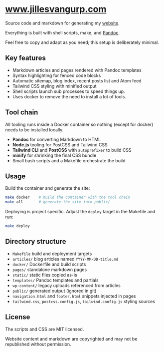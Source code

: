 # www.jillesvangurp.com

Source code and markdown for generating my [website](https://www.jillesvangurp.com).

Everything is built with shell scripts, make, and [Pandoc](https://pandoc.org).

Feel free to copy and adapt as you need; this setup is deliberately minimal.

## Key features

- Markdown articles and pages rendered with Pandoc templates
- Syntax highlighting for fenced code blocks
- Automatic sitemap, blog index, recent posts list and Atom feed
- Tailwind CSS styling with minified output
- Shell scripts launch sub processes to speed things up.
- Uses docker to remove the need to install a lot of tools.

## Tool chain

All tooling runs inside a Docker container so nothing (except for docker) needs to be installed locally.

- **Pandoc** for converting Markdown to HTML
- **Node.js** tooling for PostCSS and Tailwind CSS
- **Tailwind CLI** and **PostCSS** with `autoprefixer` to build CSS
- **minify** for shrinking the final CSS bundle
- Small bash scripts and a Makefile orchestrate the build

## Usage

Build the container and generate the site:

```bash
make docker    # build the container with the tool chain
make all       # generate the site into public/
```

Deploying is project specific. Adjust the `deploy` target in the Makefile
and run:

```bash
make deploy
```

## Directory structure

- `Makefile`     build and deployment targets
- `articles/`    blog articles named `YYYY-MM-DD-title.md`
- `docker/`      Dockerfile and build scripts
- `pages/`       standalone markdown pages
- `static/`      static files copied as-is
- `templates/`   Pandoc templates and partials
- `wp-content/`  legacy uploads referenced from articles
- `public/`      generated output (ignored in git)
- `navigation.html` and `footer.html` snippets injected in pages
- `tailwind.css`, `postcss.config.js`, `tailwind.config.js` styling sources

## License

The scripts and CSS are MIT licensed.

Website content and markdown are copyrighted and may not be republished without permission.

